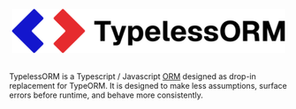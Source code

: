 <div align="center">
    <picture>
        <source media="(prefers-color-scheme: dark)" srcset="https://github.com/conqr2/typelessorm/raw/master/github/logo-colored-light.png">
        <source  media="(prefers-color-scheme: light)" srcset="https://github.com/conqr2/typelessorm/raw/master/github/logo-colored-dark.png">
        <img height="80" width="auto" alt="TypeORM Logo" src="https://github.com/conqr2/typelessorm/raw/master/github/logo-colored-dark.png">
    </picture>
    <br />
    <br />
</div>

TypelessORM is a Typescript / Javascript [ORM](https://en.wikipedia.org/wiki/Object-relational_mapping) designed as drop-in replacement for TypeORM. It is designed to make less assumptions, surface errors before runtime, and behave more consistently.
